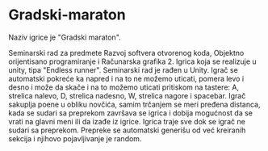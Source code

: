 # Gradski-maraton

Naziv igrice je "Gradski maraton".

Seminarski rad za predmete Razvoj softvera otvorenog koda, Objektno orijentisano programiranje i Računarska grafika 2. Igrica koja se realizuje u unity, tipa "Endless runner". Seminarski rad je rađen u Unity. Igrač se automatski pokreće ka napred i na to ne možemo uticati, pomera levo i desno i može da skače i na to možemo uticati pritiskom na tastere: A, strelica nalevo, D, strelica nadesno, W, strelica nagore i spacebar. Igrač sakuplja poene u obliku novčića, samim trčanjem se meri pređena distanca, kada se sudari sa preprekom završava se igrica i dobija mogućnost da se vrati na glavni meni ili da izađe iz igrice. Igrica traje sve dok se igrač ne sudari sa preprekom. Prepreke se automatski generišu od već kreiranih sekcija i njihovo pojavljivanje je random.
